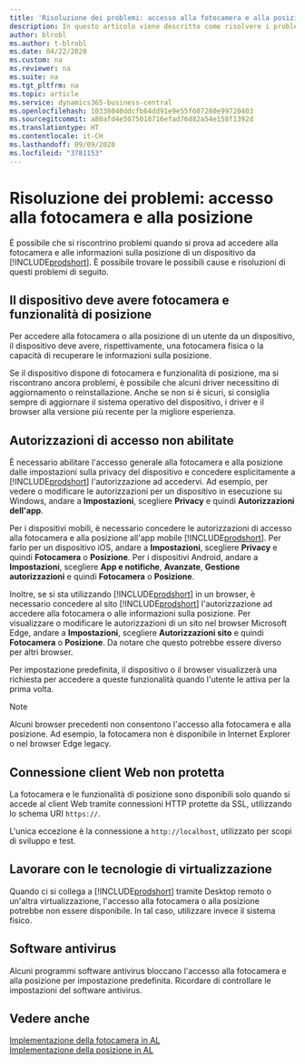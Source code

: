 ```yaml
---
title: 'Risoluzione dei problemi: accesso alla fotocamera e alla posizione'
description: In questo articolo viene descritto come risolvere i problemi relativi all'accesso alle informazioni sulla fotocamera e sulla posizione in Business Central.
author: blrobl
ms.author: t-blrobl
ms.date: 04/22/2020
ms.custom: na
ms.reviewer: na
ms.suite: na
ms.tgt_pltfrm: na
ms.topic: article
ms.service: dynamics365-business-central
ms.openlocfilehash: 10338040ddcfb64dd91e9e55f607280e99720403
ms.sourcegitcommit: a80afd4e5075018716efad76d82a54e158f1392d
ms.translationtype: HT
ms.contentlocale: it-CH
ms.lasthandoff: 09/09/2020
ms.locfileid: "3781153"
---
```

# <a name="troubleshooting-accessing-camera-and-location"></a>Risoluzione dei problemi: accesso alla fotocamera e alla posizione

È possibile che si riscontrino problemi quando si prova ad accedere alla fotocamera e alle informazioni sulla posizione di un dispositivo da [!INCLUDE[prodshort](includes/prodshort.md)]. È possibile trovare le possibili cause e risoluzioni di questi problemi di seguito.

## <a name="device-must-have-camera-and-location-capabilities"></a>Il dispositivo deve avere fotocamera e funzionalità di posizione

Per accedere alla fotocamera o alla posizione di un utente da un dispositivo, il dispositivo deve avere, rispettivamente, una fotocamera fisica o la capacità di recuperare le informazioni sulla posizione.

Se il dispositivo dispone di fotocamera e funzionalità di posizione, ma si riscontrano ancora problemi, è possibile che alcuni driver necessitino di aggiornamento o reinstallazione. Anche se non si è sicuri, si consiglia sempre di aggiornare il sistema operativo del dispositivo, i driver e il browser alla versione più recente per la migliore esperienza.

## <a name="access-permissions-not-enabled"></a>Autorizzazioni di accesso non abilitate

È necessario abilitare l'accesso generale alla fotocamera e alla posizione dalle impostazioni sulla privacy del dispositivo e concedere esplicitamente a [!INCLUDE[prodshort](includes/prodshort.md)] l'autorizzazione ad accedervi. Ad esempio, per vedere o modificare le autorizzazioni per un dispositivo in esecuzione su Windows, andare a **Impostazioni**, scegliere **Privacy** e quindi **Autorizzazioni dell'app**. 

Per i dispositivi mobili, è necessario concedere le autorizzazioni di accesso alla fotocamera e alla posizione all'app mobile [!INCLUDE[prodshort](includes/prodshort.md)]. Per farlo per un dispositivo iOS, andare a **Impostazioni**, scegliere **Privacy** e quindi **Fotocamera** o **Posizione**. Per i dispositivi Android, andare a **Impostazioni**, scegliere **App e notifiche**, **Avanzate**, **Gestione autorizzazioni** e quindi **Fotocamera** o **Posizione**.

Inoltre, se si sta utilizzando [!INCLUDE[prodshort](includes/prodshort.md)] in un browser, è necessario concedere al sito [!INCLUDE[prodshort](includes/prodshort.md)] l'autorizzazione ad accedere alla fotocamera o alle informazioni sulla posizione. Per visualizzare o modificare le autorizzazioni di un sito nel browser Microsoft Edge, andare a **Impostazioni**, scegliere **Autorizzazioni sito** e quindi **Fotocamera** o **Posizione**. Da notare che questo potrebbe essere diverso per altri browser.

Per impostazione predefinita, il dispositivo o il browser visualizzerà una richiesta per accedere a queste funzionalità quando l'utente le attiva per la prima volta.

> [!NOTE]  
> Alcuni browser precedenti non consentono l'accesso alla fotocamera e alla posizione. Ad esempio, la fotocamera non è disponibile in Internet Explorer o nel browser Edge legacy.

## <a name="web-client-connection-not-secure"></a>Connessione client Web non protetta

La fotocamera e le funzionalità di posizione sono disponibili solo quando si accede al client Web tramite connessioni HTTP protette da SSL, utilizzando lo schema URI `https://`. 

L'unica eccezione è la connessione a `http://localhost`, utilizzato per scopi di sviluppo e test.


## <a name="working-with-virtualization-technologies"></a>Lavorare con le tecnologie di virtualizzazione

Quando ci si collega a [!INCLUDE[prodshort](includes/prodshort.md)] tramite Desktop remoto o un'altra virtualizzazione, l'accesso alla fotocamera o alla posizione potrebbe non essere disponibile. In tal caso, utilizzare invece il sistema fisico.

## <a name="antivirus-software"></a>Software antivirus
Alcuni programmi software antivirus bloccano l'accesso alla fotocamera e alla posizione per impostazione predefinita. Ricordare di controllare le impostazioni del software antivirus.

## <a name="see-also"></a>Vedere anche
[Implementazione della fotocamera in AL](/dynamics365/business-central/dev-itpro/developer/devenv-implement-camera-al)  
[Implementazione della posizione in AL](/dynamics365/business-central/dev-itpro/developer/devenv-implement-location-al)
